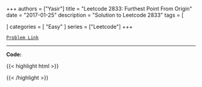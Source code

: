 
+++
authors = ["Yasir"]
title = "Leetcode 2833: Furthest Point From Origin"
date = "2017-01-25"
description = "Solution to Leetcode 2833"
tags = [
    
]
categories = [
    "Easy"
]
series = ["Leetcode"]
+++



[`Problem Link`](https://leetcode.com/problems/furthest-point-from-origin/description/)

---

**Code:**

{{< highlight html >}}

{{< /highlight >}}

